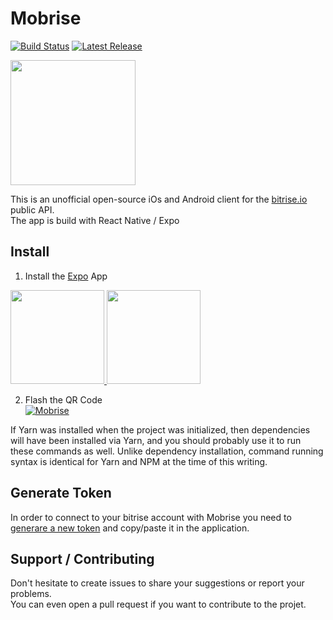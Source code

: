 # Mobrise
[![Build Status](https://www.bitrise.io/app/28bd8b82304d63c3/status.svg?token=7_Vdp2MoJ3cDK7J1zyztyg&branch=master)](https://www.bitrise.io/app/28bd8b82304d63c3) 
[![Latest Release](http://github-release-version.herokuapp.com/github/Mikadoh/Mobrise/release.svg?style=flatr)](https://github.com/Mikadoh/Mobrise/releases/latest) 

<img src="https://d1wp6m56sqw74a.cloudfront.net/~assets/06411d647980ea21025882f94f6ef7fe" width="200"/>  

This is an unofficial open-source iOs and Android client for the [bitrise.io](http://bitrise.io) public API.  
The app is build with React Native / Expo

## Install

1. Install the [Expo](http://expo.io) App  
<a href="https://itunes.apple.com/app/apple-store/id982107779?ct=www&mt=8">
 <img src="https://d30j33t1r58ioz.cloudfront.net/static/download-apple.png?4e7256de056bfc6d3eaf8d79e3f84c86" width="150" />
</a>
<a href="https://play.google.com/store/apps/details?id=host.exp.exponent&referrer=www">
 <img src="https://d30j33t1r58ioz.cloudfront.net/static/download-google.png?4e7256de056bfc6d3eaf8d79e3f84c86" width="150" />
</a>

2. Flash the QR Code  
[![Mobrise](https://lh5.googleusercontent.com/LfSozPH1lvEyUA1KZY56E2jOIHSYwSNsOTDkSk2L_6znjIxkQjACT2Fb3-0WXVQ3j-o6zAxkF_o0f6s=w2501-h1300)](https://expo.io/@mikadoh/mobrise)

If Yarn was installed when the project was initialized, then dependencies will have been installed via Yarn, and you should probably use it to run these commands as well. Unlike dependency installation, command running syntax is identical for Yarn and NPM at the time of this writing.

## Generate Token

In order to connect to your bitrise account with Mobrise you need to [generare a new token](https://www.bitrise.io/me/profile#/security) and copy/paste it in the application.


## Support / Contributing

 Don't hesitate to create issues to share your suggestions or report your problems.  
 You can even open a pull request if you want to contribute to the projet.
 
